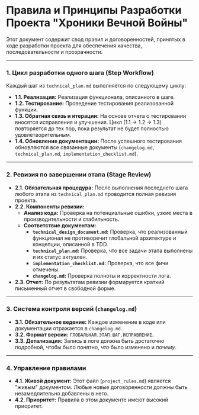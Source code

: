 # Правила и Принципы Разработки Проекта "Хроники Вечной Войны"

Этот документ содержит свод правил и договоренностей, принятых в ходе разработки проекта для обеспечения качества, последовательности и прозрачности.

---

### 1. Цикл разработки одного шага (Step Workflow)

Каждый шаг из `technical_plan.md` выполняется по следующему циклу:

- **1.1. Реализация:** Реализация функционала, описанного в шаге.
- **1.2. Тестирование:** Проведение тестирования реализованной функции.
- **1.3. Обратная связь и итерации:** На основе отчета о тестировании вносятся исправления и улучшения. Цикл (1.1 -> 1.2 -> 1.3) повторяется до тех пор, пока результат не будет полностью удовлетворительным.
- **1.4. Обновление документации:** После успешного тестирования обновляются все связанные документы (`changelog.md`, `technical_plan.md`, `implementation_checklist.md`).

---

### 2. Ревизия по завершении этапа (Stage Review)

- **2.1. Обязательная процедура:** После выполнения последнего шага любого этапа из `technical_plan.md` проводится полная ревизия проекта.
- **2.2. Компоненты ревизии:**
    - **Анализ кода:** Проверка на потенциальные ошибки, узкие места в производительности и стабильность.
    - **Соответствие документам:**
        - **`technical_design_document.md`:** Проверка, что реализованный функционал не противоречит глобальной архитектуре и концепции, описанной в TDD.
        - **`technical_plan.md`:** Проверка, что все задачи этапа выполнены и их статус актуален.
        - **`implementation_checklist.md`:** Проверка, что все фичи отмечены.
        - **`changelog.md`:** Проверка полноты и корректности лога.
- **2.3. Отчет:** По результатам ревизии формируется краткий письменный отчет в свободной форме.

---

### 3. Система контроля версий (`changelog.md`)

- **3.1. Обязательное ведение:** Каждое изменение в коде или документации отражается в `changelog.md`.
- **3.2. Формат версии:** `ГЛОБАЛЬНАЯ.ЭТАП.ШАГ.ИСПРАВЛЕНИЕ`.
- **3.3. Детализация:** Запись в логе должна быть достаточно подробной, чтобы было понятно, *что* было изменено и *почему*.

---

### 4. Управление правилами

- **4.1. Живой документ:** Этот файл (`project_rules.md`) является "живым" документом. Любые новые договоренности должны быть незамедлительно добавлены в него.
- **4.2. Приоритет:** Правила в этом документе имеют высокий приоритет. 